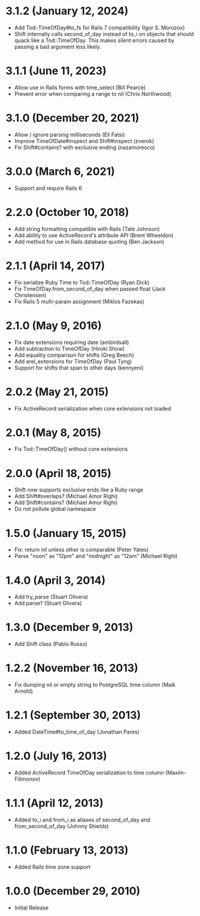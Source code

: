 # 3.1.2 (January 12, 2024)

* Add Tod::TimeOfDay#to_fs for Rails 7 compatibility (Igor S. Morozov)
* Shift internally calls second_of_day instead of to_i on objects that should quack like a Tod::TimeOfDay. This makes silent errors caused by passing a bad argument less likely.

# 3.1.1 (June 11, 2023)

* Allow use in Rails forms with time_select (Bill Pearce)
* Prevent error when comparing a range to nil (Chris Northwood)

# 3.1.0 (December 20, 2021)

* Allow / ignore parsing milliseconds (Eli Fatsi)
* Improve TimeOfDate#inspect and Shift#inspect (zverok)
* Fix Shift#contains? with exclusive ending (nazamoresco)

# 3.0.0 (March 6, 2021)

* Support and require Rails 6

# 2.2.0 (October 10, 2018)

* Add string formatting compatible with Rails (Tate Johnson)
* Add ability to use ActiveRecord's attribute API (Brent Wheeldon)
* Add method for use in Rails database quoting (Ben Jackson)

# 2.1.1 (April 14, 2017)

* Fix serialize Ruby Time to Tod::TimeOfDay (Ryan Dick)
* Fix TimeOfDay.from_second_of_day when passed float (Jack Christensen)
* Fix Rails 5 multi-param assignment (Miklos Fazekas)

# 2.1.0 (May 9, 2016)

* Fix date extensions requiring date (ambirdsall)
* Add subtraction to TimeOfDay (Hiroki Shirai)
* Add equality comparison for shifts (Greg Beech)
* Add arel_extensions for TimeOfDay (Paul Tyng)
* Support for shifts that span to other days (kennyeni)

# 2.0.2 (May 21, 2015)

* Fix ActiveRecord serialization when core extensions not loaded

# 2.0.1 (May 8, 2015)

* Fix Tod::TimeOfDay() without core extensions

# 2.0.0 (April 18, 2015)

* Shift now supports exclusive ends like a Ruby range
* Add Shift#overlaps? (Michael Amor Righi)
* Add Shift#contains? (Michael Amor Righi)
* Do not pollute global namespace

# 1.5.0 (January 15, 2015)

* Fix: return nil unless other is comparable (Peter Yates)
* Parse "noon" as "12pm" and "midnight" as "12am" (Michael Righi)

# 1.4.0 (April 3, 2014)

* Add try_parse (Stuart Olivera)
* Add parse? (Stuart Olivera)

# 1.3.0 (December 9, 2013)

* Add Shift class (Pablo Russo)

# 1.2.2 (November 16, 2013)

* Fix dumping nil or empty string to PostgreSQL time column (Maik Arnold)

# 1.2.1 (September 30, 2013)

* Added DateTime#to_time_of_day (Jonathan Pares)

# 1.2.0 (July 16, 2013)

* Added ActiveRecord TimeOfDay serialization to time column (Maxim-Filimonov)

# 1.1.1 (April 12, 2013)

* Added to_i and from_i as aliases of second_of_day and from_second_of_day (Johnny Shields)

# 1.1.0 (February 13, 2013)

* Added Rails time zone support

# 1.0.0 (December 29, 2010)

* Initial Release
